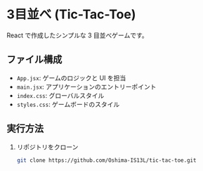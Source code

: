 # 3目並べ (Tic-Tac-Toe)

React で作成したシンプルな 3 目並べゲームです。

## ファイル構成

- `App.jsx`: ゲームのロジックと UI を担当
- `main.jsx`: アプリケーションのエントリーポイント
- `index.css`: グローバルスタイル
- `styles.css`: ゲームボードのスタイル

## 実行方法

1. リポジトリをクローン

   ```bash
   git clone https://github.com/Oshima-IS13L/tic-tac-toe.git
